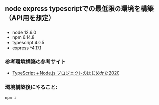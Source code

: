 ## node express typescriptでの最低限の環境を構築（API用を想定）

##### 
- node 12.6.0
- npm 6.14.8
- typescript 4.0.5
- express ^4.17.1

### 参考環境構築の参考サイト

- [TypeScript + Node.js プロジェクトのはじめかた2020](https://qiita.com/notakaos/items/3bbd2293e2ff286d9f49)

### 環境構築後にやること:

```
npm i
```
